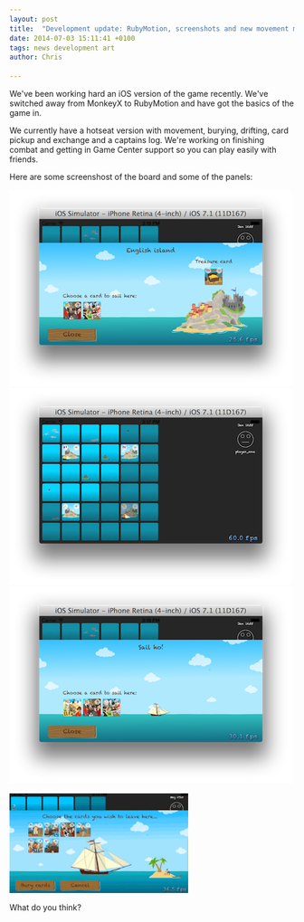 ```yaml
---
layout: post
title:  "Development update: RubyMotion, screenshots and new movement movie"
date: 2014-07-03 15:11:41 +0100
tags: news development art
author: Chris

---
```


We've been working hard an iOS version of the game recently. We've switched away from MonkeyX to RubyMotion and have got the basics of the game in.

We currently have a hotseat version with movement, burying, drifting, card pickup and exchange and a captains log. We're working on finishing combat and getting in Game Center support so you can play easily with friends.

Here are some screenshost of the board and some of the panels:

![english-island](/assets/blog/english-island.png)
![map-board](/assets/blog/map-board.png)
![sail-ho](/assets/blog/sail-ho.png)

![new movement](/assets/blog/new-movement.gif)

What do you think?

